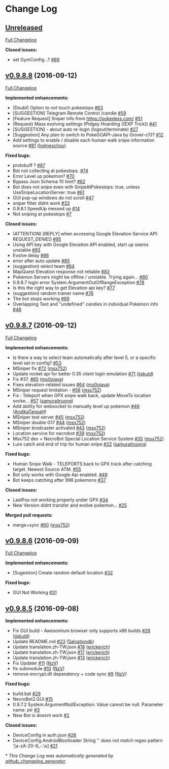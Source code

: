 # Change Log

## [Unreleased](https://github.com/Necrobot-Private/NecroBot/tree/HEAD)

[Full Changelog](https://github.com/Necrobot-Private/NecroBot/compare/v0.9.8.8...HEAD)

**Closed issues:**

- set GymConfig...? [\#89](https://github.com/Necrobot-Private/NecroBot/issues/89)

## [v0.9.8.8](https://github.com/Necrobot-Private/NecroBot/tree/v0.9.8.8) (2016-09-12)
[Full Changelog](https://github.com/Necrobot-Private/NecroBot/compare/v0.9.8.7...v0.9.8.8)

**Implemented enhancements:**

- \(Doubt\) Option to not touch pokestops [\#63](https://github.com/Necrobot-Private/NecroBot/issues/63)
- \[SUGGESTION\] Telegram Remote Control  /candie [\#59](https://github.com/Necrobot-Private/NecroBot/issues/59)
- \[Feature Request\] Sniper info from https://pokedexs.com/ [\#51](https://github.com/Necrobot-Private/NecroBot/issues/51)
- \(Request\) Mass evolving settings \(Pidgey Hoarding \(\(EXP Trick\)\) [\#41](https://github.com/Necrobot-Private/NecroBot/issues/41)
- \[SUGGESTION\] - about auto re-login \(logout/terminate\) [\#27](https://github.com/Necrobot-Private/NecroBot/issues/27)
- \[Suggestion\] Any plan to switch to PokeGOAPI-Java by Grover-c13? [\#12](https://github.com/Necrobot-Private/NecroBot/issues/12)
- Add settings to enable / disable each human walk snipe information source [\#81](https://github.com/Necrobot-Private/NecroBot/pull/81) ([holmeschou](https://github.com/holmeschou))

**Fixed bugs:**

- protobuff ? [\#87](https://github.com/Necrobot-Private/NecroBot/issues/87)
- Bot not collecting at pokestops. [\#74](https://github.com/Necrobot-Private/NecroBot/issues/74)
- Error Level up pokemon? [\#70](https://github.com/Necrobot-Private/NecroBot/issues/70)
- Bypass Json Schema 10 limit? [\#62](https://github.com/Necrobot-Private/NecroBot/issues/62)
- Bot does not snipe even with SnipeAtPokestops: true, unless UseSnipeLocationServer: true [\#61](https://github.com/Necrobot-Private/NecroBot/issues/61)
- GUI pop-up windows do not scroll [\#47](https://github.com/Necrobot-Private/NecroBot/issues/47)
- sniper filter didnt work [\#33](https://github.com/Necrobot-Private/NecroBot/issues/33)
- 0.9.8.1 SpeedUp messed up [\#14](https://github.com/Necrobot-Private/NecroBot/issues/14)
- Not sniping at pokestops [\#7](https://github.com/Necrobot-Private/NecroBot/issues/7)

**Closed issues:**

- \(ATTENTION\) \[REPLY\] when accessing Google Elevation Service API: REQUEST\_DENIED [\#95](https://github.com/Necrobot-Private/NecroBot/issues/95)
- Using API key with Google Elevation API enabled, start up seems unstable [\#93](https://github.com/Necrobot-Private/NecroBot/issues/93)
- Evolve delay [\#86](https://github.com/Necrobot-Private/NecroBot/issues/86)
- error after auto update [\#85](https://github.com/Necrobot-Private/NecroBot/issues/85)
- \(suggestion\) select team [\#84](https://github.com/Necrobot-Private/NecroBot/issues/84)
- MapQuest Elevation response not reliable [\#83](https://github.com/Necrobot-Private/NecroBot/issues/83)
- Pokemon Servers might be offline / unstable. Trying again... [\#80](https://github.com/Necrobot-Private/NecroBot/issues/80)
- 0.9.8.7 login error System.ArgumentOutOfRangeException [\#78](https://github.com/Necrobot-Private/NecroBot/issues/78)
- Is this the right way to get Elevation api key? [\#77](https://github.com/Necrobot-Private/NecroBot/issues/77)
- \(suggestion\) random trainer name [\#76](https://github.com/Necrobot-Private/NecroBot/issues/76)
- The bot stops working [\#69](https://github.com/Necrobot-Private/NecroBot/issues/69)
- Overlapping Text and "undefined" candies in individual Pokémon info [\#48](https://github.com/Necrobot-Private/NecroBot/issues/48)

## [v0.9.8.7](https://github.com/Necrobot-Private/NecroBot/tree/v0.9.8.7) (2016-09-12)
[Full Changelog](https://github.com/Necrobot-Private/NecroBot/compare/v0.9.8.6...v0.9.8.7)

**Implemented enhancements:**

- Is there a way to select team automatically after level 5, or a specific level set in config? [\#53](https://github.com/Necrobot-Private/NecroBot/issues/53)
- MSniper fix [\#72](https://github.com/Necrobot-Private/NecroBot/pull/72) ([msx752](https://github.com/msx752))
- Update rocket api for better 0.35 client login emulation [\#71](https://github.com/Necrobot-Private/NecroBot/pull/71) ([jjskuld](https://github.com/jjskuld))
- Fix \#37. [\#65](https://github.com/Necrobot-Private/NecroBot/pull/65) ([mo0ojava](https://github.com/mo0ojava))
- Fixes elevation-related issues [\#64](https://github.com/Necrobot-Private/NecroBot/pull/64) ([mo0ojava](https://github.com/mo0ojava))
- MSniper request limitation - [\#58](https://github.com/Necrobot-Private/NecroBot/pull/58) ([msx752](https://github.com/msx752))
- Fix : Teleport when GPX snipe walk back, update MoveTo location socke… [\#57](https://github.com/Necrobot-Private/NecroBot/pull/57) ([samuraitruong](https://github.com/samuraitruong))
- Add ability for websocket to manually level up pokemon [\#46](https://github.com/Necrobot-Private/NecroBot/pull/46) ([AndikaTanpaH](https://github.com/AndikaTanpaH))
- MSniper test server [\#45](https://github.com/Necrobot-Private/NecroBot/pull/45) ([msx752](https://github.com/msx752))
- MSniper double G17 [\#44](https://github.com/Necrobot-Private/NecroBot/pull/44) ([msx752](https://github.com/msx752))
- MSniper brodcaster activated [\#43](https://github.com/Necrobot-Private/NecroBot/pull/43) ([msx752](https://github.com/msx752))
- Location service for necrobot [\#39](https://github.com/Necrobot-Private/NecroBot/pull/39) ([msx752](https://github.com/msx752))
- Msx752 dev + NecroBot Special Location Service System [\#35](https://github.com/Necrobot-Private/NecroBot/pull/35) ([msx752](https://github.com/msx752))
- Lure catch and end of trip for human snipe [\#22](https://github.com/Necrobot-Private/NecroBot/pull/22) ([samuraitruong](https://github.com/samuraitruong))

**Fixed bugs:**

- Human Snipe Walk - TELEPORTS back to GPX track after catching target. Newest Source ATM. [\#55](https://github.com/Necrobot-Private/NecroBot/issues/55)
- Bot only works with Google Api enabled. [\#49](https://github.com/Necrobot-Private/NecroBot/issues/49)
- Bot keeps catching after 998 pokemons [\#37](https://github.com/Necrobot-Private/NecroBot/issues/37)

**Closed issues:**

- LastPos not working properly under GPX [\#34](https://github.com/Necrobot-Private/NecroBot/issues/34)
- New Version didnt transfer and evolve pokemon... [\#25](https://github.com/Necrobot-Private/NecroBot/issues/25)

**Merged pull requests:**

- merge+sync [\#60](https://github.com/Necrobot-Private/NecroBot/pull/60) ([msx752](https://github.com/msx752))

## [v0.9.8.6](https://github.com/Necrobot-Private/NecroBot/tree/v0.9.8.6) (2016-09-09)
[Full Changelog](https://github.com/Necrobot-Private/NecroBot/compare/v0.9.8.5...v0.9.8.6)

**Implemented enhancements:**

- \[Sugestion\] Create random default location [\#32](https://github.com/Necrobot-Private/NecroBot/issues/32)

**Fixed bugs:**

- GUI Not Working  [\#31](https://github.com/Necrobot-Private/NecroBot/issues/31)

## [v0.9.8.5](https://github.com/Necrobot-Private/NecroBot/tree/v0.9.8.5) (2016-09-08)
**Implemented enhancements:**

- Fix GUI build - Awesomium browser only supports x86 builds [\#26](https://github.com/Necrobot-Private/NecroBot/pull/26) ([jjskuld](https://github.com/jjskuld))
- Update README.md [\#23](https://github.com/Necrobot-Private/NecroBot/pull/23) ([Salvationdk](https://github.com/Salvationdk))
- Update translation.zh-TW.json [\#18](https://github.com/Necrobot-Private/NecroBot/pull/18) ([erickerich](https://github.com/erickerich))
- Update translation.zh-TW.json [\#17](https://github.com/Necrobot-Private/NecroBot/pull/17) ([erickerich](https://github.com/erickerich))
- Update translation.zh-TW.json [\#13](https://github.com/Necrobot-Private/NecroBot/pull/13) ([erickerich](https://github.com/erickerich))
- Fix Updater [\#11](https://github.com/Necrobot-Private/NecroBot/pull/11) ([NzV](https://github.com/NzV))
- fix submodule [\#10](https://github.com/Necrobot-Private/NecroBot/pull/10) ([NzV](https://github.com/NzV))
- remove encrypt.dll dependency + code sync [\#9](https://github.com/Necrobot-Private/NecroBot/pull/9) ([NzV](https://github.com/NzV))

**Fixed bugs:**

- build.bat [\#29](https://github.com/Necrobot-Private/NecroBot/issues/29)
- NecroBot2.GUI [\#15](https://github.com/Necrobot-Private/NecroBot/issues/15)
- 0.9.7.2 System.ArgumentNullException: Value cannot be null. Parameter name: ptr [\#3](https://github.com/Necrobot-Private/NecroBot/issues/3)
- New Bot is doesnt work [\#2](https://github.com/Necrobot-Private/NecroBot/issues/2)

**Closed issues:**

- DeviceConfig in auth.json  [\#28](https://github.com/Necrobot-Private/NecroBot/issues/28)
- DeviceConfig.AndroidBootloader String '' does not match regex pattern '\[a-zA-Z0-9\_\-\.\s\] [\#21](https://github.com/Necrobot-Private/NecroBot/issues/21)



\* *This Change Log was automatically generated by [github_changelog_generator](https://github.com/skywinder/Github-Changelog-Generator)*